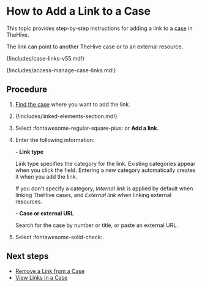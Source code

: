 # How to Add a Link to a Case

This topic provides step-by-step instructions for adding a link to a [case](../cases/about-cases.md#linking-elements) in TheHive.

The link can point to another TheHive case or to an external resource.

{!includes/case-links-v55.md!}

{!includes/access-manage-case-links.md!}

## Procedure

1. [Find the case](../cases/search-for-cases/find-a-case.md) where you want to add the link.

2. {!includes/linked-elements-section.md!}

3. Select :fontawesome-regular-square-plus: or **Add a link**.

4. Enter the following information:

    **- Link type**

    Link type specifies the category for the link. Existing categories appear when you click the field. Entering a new category automatically creates it when you add the link.

    If you don't specify a category, *Internal link* is applied by default when linking TheHive cases, and *External link* when linking external resources.

    **- Case or external URL**

    Search for the case by number or title, or paste an external URL.

5. Select :fontawesome-solid-check:.

## Next steps

* [Remove a Link from a Case](remove-a-link-from-a-case.md)
* [View Links in a Case](view-links-in-a-case.md)